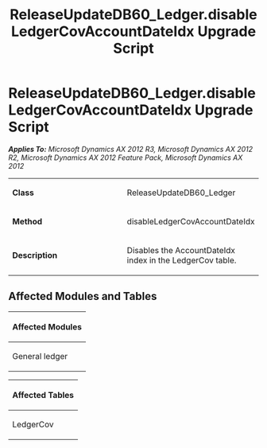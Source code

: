 ﻿---
title: ReleaseUpdateDB60_Ledger.disableLedgerCovAccountDateIdx Upgrade Script
TOCTitle: ReleaseUpdateDB60_Ledger.disableLedgerCovAccountDateIdx Upgrade Script
ms:assetid: c4eddb64-68ef-4db4-df2b-043419aaed12
ms:mtpsurl: https://msdn.microsoft.com/en-us/library/JJ686871(v=AX.60)
ms:contentKeyID: 49711068
ms.date: 05/18/2015
mtps_version: v=AX.60
---

# ReleaseUpdateDB60\_Ledger.disableLedgerCovAccountDateIdx Upgrade Script 


_**Applies To:** Microsoft Dynamics AX 2012 R3, Microsoft Dynamics AX 2012 R2, Microsoft Dynamics AX 2012 Feature Pack, Microsoft Dynamics AX 2012_

<table>
<colgroup>
<col style="width: 50%" />
<col style="width: 50%" />
</colgroup>
<tbody>
<tr class="odd">
<td><p><strong>Class</strong></p></td>
<td><p>ReleaseUpdateDB60_Ledger</p></td>
</tr>
<tr class="even">
<td><p><strong>Method</strong></p></td>
<td><p>disableLedgerCovAccountDateIdx</p></td>
</tr>
<tr class="odd">
<td><p><strong>Description</strong></p></td>
<td><p>Disables the AccountDateIdx index in the LedgerCov table.</p></td>
</tr>
</tbody>
</table>


## Affected Modules and Tables

<table>
<colgroup>
<col style="width: 100%" />
</colgroup>
<thead>
<tr class="header">
<th><p>Affected Modules</p></th>
</tr>
</thead>
<tbody>
<tr class="odd">
<td><p>General ledger</p></td>
</tr>
</tbody>
</table>


<table>
<colgroup>
<col style="width: 100%" />
</colgroup>
<thead>
<tr class="header">
<th><p>Affected Tables</p></th>
</tr>
</thead>
<tbody>
<tr class="odd">
<td><p>LedgerCov</p></td>
</tr>
</tbody>
</table>

  


